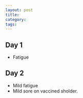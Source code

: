 ```yaml
---
layout: post
title:
category:
tags:
---
```


## Day 1
- Fatigue

## Day 2
- Mild fatigue
- Mild sore on vaccined sholder.
